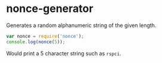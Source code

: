 # nonce-generator

Generates a random alphanumeric string of the given length.

```javascript
var nonce = require('nonce');
console.log(nonce(5));
```

Would print a 5 character string such as `rspci`.
